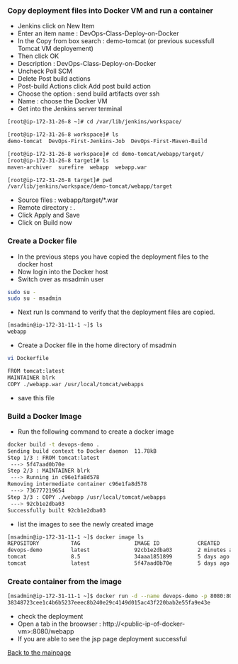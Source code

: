 ### Copy deployment files into Docker VM and run a container
* Jenkins click on New Item
* Enter an item name : DevOps-Class-Deploy-on-Docker
* In the Copy from box search : demo-tomcat (or previous sucessfull Tomcat VM deployement)
* Then click OK
* Description : DevOps-Class-Deploy-on-Docker
* Uncheck Poll SCM
* Delete Post build actions 
* Post-build Actions click Add post build action
* Choose the option : send build artifacts over ssh
* Name : choose the Docker VM
* Get into the Jenkins server terminal
``` bash
[root@ip-172-31-26-8 ~]# cd /var/lib/jenkins/workspace/

[root@ip-172-31-26-8 workspace]# ls
demo-tomcat  DevOps-First-Jenkins-Job  DevOps-First-Maven-Build

[root@ip-172-31-26-8 workspace]# cd demo-tomcat/webapp/target/
[root@ip-172-31-26-8 target]# ls
maven-archiver  surefire  webapp  webapp.war

[root@ip-172-31-26-8 target]# pwd
/var/lib/jenkins/workspace/demo-tomcat/webapp/target
```
* Source files : webapp/target/*.war
* Remote directory : .
* Click Apply and Save
* Click on Build now
### Create a Docker file 
* In the previous steps you have copied the deployment files to the docker host
* Now login into the Docker host 
* Switch over as msadmin user
``` bash
sudo su -
sudo su - msadmin
```
* Next run ls command to verify that the deployment files are copied. 
``` bash
[msadmin@ip-172-31-11-1 ~]$ ls
webapp
```
* Create a Docker file in the home directory of msadmin
``` bash
vi Dockerfile
```
``` bash
FROM tomcat:latest
MAINTAINER blrk
COPY ./webapp.war /usr/local/tomcat/webapps
```
* save this file 
### Build a Docker Image
* Run the following command to create a docker image
``` bash
docker build -t devops-demo .
Sending build context to Docker daemon  11.78kB
Step 1/3 : FROM tomcat:latest
 ---> 5f47aad0b70e
Step 2/3 : MAINTAINER blrk
 ---> Running in c96e1fa8d578
Removing intermediate container c96e1fa8d578
 ---> 736777219654
Step 3/3 : COPY ./webapp /usr/local/tomcat/webapps
 ---> 92cb1e2dba03
Successfully built 92cb1e2dba03
```
* list the images to see the newly created image
``` bash
[msadmin@ip-172-31-11-1 ~]$ docker image ls
REPOSITORY          TAG                 IMAGE ID            CREATED             SIZE
devops-demo         latest              92cb1e2dba03        2 minutes ago       647MB
tomcat              8.5                 34aaa1851899        5 days ago          530MB
tomcat              latest              5f47aad0b70e        5 days ago          647MB
```
### Create container from the image
``` bash
[msadmin@ip-172-31-11-1 ~]$ docker run -d --name devops-demo -p 8080:8080 devops-demo
38348723cee1c4b6b5237eeec8b240e29c4149d015ac43f220bab2e55fa9e43e
```
* check the deployment 
* Open a tab in the broowser : http://\<public-ip-of-docker-vm\>:8080/webapp
* If you are able to see the jsp page deployment successful 

[Back to the mainpage](https://github.com/blrk/learn-devops.io/wiki)
